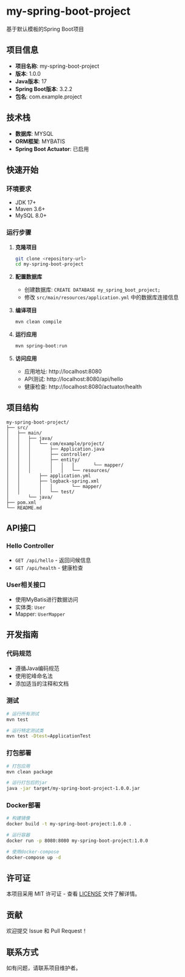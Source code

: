 # my-spring-boot-project

基于默认模板的Spring Boot项目

## 项目信息

- **项目名称**: my-spring-boot-project
- **版本**: 1.0.0
- **Java版本**: 17
- **Spring Boot版本**: 3.2.2
- **包名**: com.example.project

## 技术栈

- **数据库**: MYSQL
- **ORM框架**: MYBATIS
- **Spring Boot Actuator**: 已启用

## 快速开始

### 环境要求

- JDK 17+
- Maven 3.6+
- MySQL 8.0+

### 运行步骤

1. **克隆项目**
   ```bash
   git clone <repository-url>
   cd my-spring-boot-project
   ```

2. **配置数据库**
   - 创建数据库: `CREATE DATABASE my_spring_boot_project;`
   - 修改 `src/main/resources/application.yml` 中的数据库连接信息

3. **编译项目**
   ```bash
   mvn clean compile
   ```

4. **运行应用**
   ```bash
   mvn spring-boot:run
   ```

5. **访问应用**
   - 应用地址: http://localhost:8080
   - API测试: http://localhost:8080/api/hello
   - 健康检查: http://localhost:8080/actuator/health

## 项目结构

```
my-spring-boot-project/
├── src/
│   ├── main/
│   │   ├── java/
│   │   │   └── com/example/project/
│   │   │       ├── Application.java
│   │   │       ├── controller/
│   │   │       ├── entity/
│   │   │       │   │   │       └── mapper/
│   │   │       │   │   └── resources/
│   │       ├── application.yml
│   │       ├── logback-spring.xml
│   │       │   │       └── mapper/
│   │       │   └── test/
│       └── java/
├── pom.xml
└── README.md
```

## API接口

### Hello Controller

- `GET /api/hello` - 返回问候信息
- `GET /api/health` - 健康检查

### User相关接口

- 使用MyBatis进行数据访问
- 实体类: `User`
- Mapper: `UserMapper`

## 开发指南

### 代码规范

- 遵循Java编码规范
- 使用驼峰命名法
- 添加适当的注释和文档

### 测试

```bash
# 运行所有测试
mvn test

# 运行特定测试类
mvn test -Dtest=ApplicationTest
```

### 打包部署

```bash
# 打包应用
mvn clean package

# 运行打包后的jar
java -jar target/my-spring-boot-project-1.0.0.jar
```

### Docker部署

```bash
# 构建镜像
docker build -t my-spring-boot-project:1.0.0 .

# 运行容器
docker run -p 8080:8080 my-spring-boot-project:1.0.0

# 使用docker-compose
docker-compose up -d
```

## 许可证

本项目采用 MIT 许可证 - 查看 [LICENSE](LICENSE) 文件了解详情。

## 贡献

欢迎提交 Issue 和 Pull Request！

## 联系方式

如有问题，请联系项目维护者。